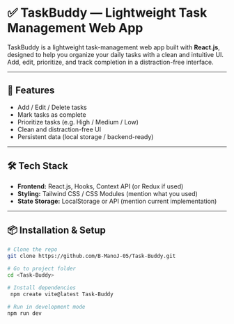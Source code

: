 # ✅ TaskBuddy — Lightweight Task Management Web App

TaskBuddy is a lightweight task-management web app built with **React.js**, designed to help you organize your daily tasks with a clean and intuitive UI. Add, edit, prioritize, and track completion in a distraction-free interface.

---

## 🚀 Features

- Add / Edit / Delete tasks
- Mark tasks as complete
- Prioritize tasks (e.g. High / Medium / Low)
- Clean and distraction-free UI
- Persistent data (local storage / backend-ready)

---

## 🛠️ Tech Stack

- **Frontend:** React.js, Hooks, Context API (or Redux if used)
- **Styling:** Tailwind CSS / CSS Modules (mention what you used)
- **State Storage:** LocalStorage or API (mention current implementation)

---

## 📦 Installation & Setup

```bash
# Clone the repo
git clone https://github.com/B-ManoJ-05/Task-Buddy.git

# Go to project folder
cd <Task-Buddy>

# Install dependencies
 npm create vite@latest Task-Buddy

# Run in development mode
npm run dev
